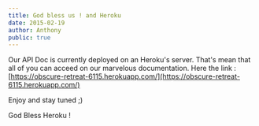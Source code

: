 ```yaml
---
title: God bless us ! and Heroku
date: 2015-02-19
author: Anthony
public: true
---
```


Our API Doc is currently deployed on an Heroku's server. That's mean that all of you can acceed on our marvelous documentation. Here the link : [https://obscure-retreat-6115.herokuapp.com/](https://obscure-retreat-6115.herokuapp.com/)


Enjoy and stay tuned ;)

God Bless Heroku !